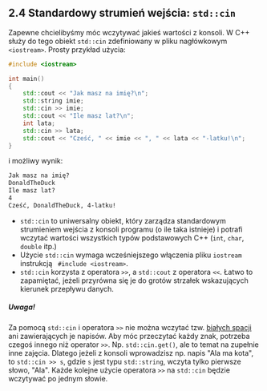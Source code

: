 ## 2.4 Standardowy strumień wejścia: `std::cin`

Zapewne chcielibyśmy móc wczytywać jakieś wartości z konsoli. W C++ służy do tego obiekt `std::cin` zdefiniowany w pliku nagłówkowym `<iostream>`. Prosty przykład użycia:

```c++ 
#include <iostream>

int main()
{
    std::cout << "Jak masz na imię?\n";
    std::string imie;
    std::cin >> imie;
    std::cout << "Ile masz lat?\n";
    int lata;
    std::cin >> lata;
    std::cout << "Cześć, " << imie << ", " << lata << "-latku!\n";
}
```

i możliwy wynik:

```txt
Jak masz na imię?
DonaldTheDuck
Ile masz lat?
4
Cześć, DonaldTheDuck, 4-latku!
```

- `std::cin` to uniwersalny obiekt, który zarządza standardowym strumieniem wejścia z konsoli programu (o ile taka istnieje) i potrafi wczytać wartości wszystkich typów podstawowych C++ (`int`, `char`, `double` itp.)
- Użycie `std::cin` wymaga wcześniejszego włączenia pliku `iostream` instrukcją ` #include <iostream>`.
- `std::cin` korzysta z operatora `>>`, a `std::cout` z operatora `<<`. Łatwo to zapamiętać, jeżeli przyrówna się je do grotów strzałek wskazujących kierunek przepływu danych.     

##### Uwaga!

Za pomocą `std::cin` i operatora `>>` nie można wczytać tzw. [białych spacji](https://pl.wikipedia.org/wiki/Znaki_niedrukowalne) ani zawierających je napisów. Aby móc przeczytać każdy znak, potrzeba czegoś innego niż operator `>>`. Np. `std::cin.get()`, ale to temat na zupełnie inne zajęcia. Dlatego jeżeli z konsoli wprowadzisz np. napis "Ala ma kota", to `std::cin >> s`, gdzie `s` jest typu `std::string`, wczyta tylko pierwsze słowo, "Ala". Każde kolejne użycie operatora `>>` na `std::cin` będzie wczytywać po jednym słowie. 
